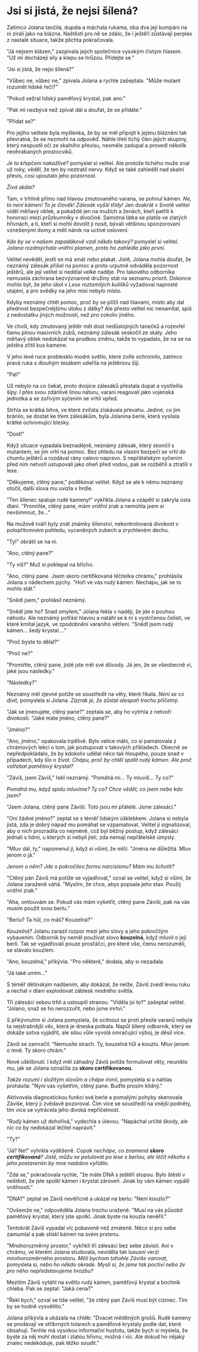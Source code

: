 # Jsi si jistá, že nejsi šílená?

Zatímco Jolana tančila, dupala a máchala rukama, oba dva její kumpáni na ni zírali jako na blázna. Naštěstí pro ně se zdálo, že i ještěři zůstávají perplex z nastalé situace, takže plichta pokračovala.

"Já nejsem blázen," zazpívala jejich společnice vysokým čistým hlasem. "Už mi docházejí síly a klepu se hrůzou. Přidejte se."

"Jsi si jistá, že nejsi šílená?"

"Vůbec ne, vůbec ne," zpívala Jolana a rychle zašeptala. "Může mutant rozumět lidské řeči?"

"Pokud sežral lidský paměťový krystal, pak ano."

"Pak mi nezbývá než zpívat dál a doufat, že se přidáte."

"Přidat se?"

Pro jejího velitele byla myšlenka, že by se měl připojit k jejímu bláznění tak převratná, že se nezmohl na odpověď. Náhle třetí tichý člen jejich skupiny, který nespustil oči ze skalního převisu, nesměle zadupal a provedl několik neohrabaných prostocviků.

*Je to křepčení nakažlivé?* pomyslel si velitel. Ale protože tichého muže znal už roky, věděl, že ten by neztratil nervy. Když se také zahleděl nad skalní převis, cosi upoutalo jeho pozornost.

*Živá skála?*

Tam, v trhlině přímo nad hlavou zmutovaného varana, se pohnul kámen. *Ne, to není kámen! To je člověk! Zálesák vyšší třídy!* Jen dvakrát v životě velitel viděl měňavý oblek, a pokaždé jen na mužích a ženách, kteří patřili k honoraci mezi průzkumníky v divočině. Samotná látka se platila ve zlatých hřivnách, a ti, kteří si mohli dovolit ji nosit, bývali většinou sponzorovaní vznešenými domy a měli nárok na uctivé oslovení.

*Kde by se v našem zapadákově vzal někdo takový?* pomyslel si velitel. *Jolana rozdmýchala vnitřní plamen, proto ho zahlédla jako první.*

Velitel nevěděl, jestli se má smát nebo plakat. Jistě, Jolana mohla doufat, že neznámý zálesák přišel na pomoc a proto urputně odváděla pozornost ještěrů, ale její velitel si nedělal velké naděje. Pro takového odborníka nemusela záchrana bezvýznamné družiny stát na seznamu priorit. Dokonce mohlo být, že jeho úkol v *Lese roztomilých kulíšků* vyžadoval naprosté utajení, a pro svědky na jeho misi nebylo místo.

Kdyby neznámý chtěl pomoc, proč by se plížil nad hlavami, místo aby dal přednost bezpečnějšímu útoku z dálky? Ale přesto velitel nic nenamítal, spíš z nedostatku jiných možností, než pro cokoliv jiného.

Ve chvíli, kdy zmutovaný ještěr měl dost nedůstojných tanečků a rozevřel tlamu plnou masivních zubů, neznámý zálesák seskočil ze skály. Jeho měňavý oblek nedokázal na prudkou změnu, takže to vypadalo, že na se na ještěra zřítil kus kamene.

V jeho levé ruce problesklo modré světlo, které zvíře ochromilo, zatímco pravá ruka s dlouhým tesákem udeřila na ještěrovu šíji.

"Pal!"

Už nebylo na co čekat, proto dvojice zálesáků přestala dupat a vystřelila šípy. I přes svou zdánlivě línou náturu, varani reagovali jako vojenská jednotka a se zuřivým syčením se vrhli vpřed.

Strhla se krátká bitva, ve které zvířata získávala převahu. Jediné, co jim bránilo, se dostat ke třem zálesákům, byla Jolanina berle, která vysílala krátké ochromující blesky.

"Dost!"

Když situace vypadala beznadějně, neznámý zálesák, který skončil s mutantem, se jim vrhl na pomoc. Bez ohledu na vlastní bezpečí se vrhl do chumlu ještěrů a rozdával rány nalevo napravo. S nepřátelským syčením před ním netvoři ustupovali jako oheň před vodou, pak se rozběhli a ztratili v lese.

"Děkujeme, ctěný pane," poděkoval velitel. Když se ale k němu neznámý otočil, další slova mu uvízla v hrdle.

"Ten šílenec spaluje rudé kameny!" vykřikla Jolana a vzápětí si zakryla ústa dlaní. "Promiňte, ctěný pane, mám vnitřní zrak a nemohla jsem si nevšimnout, že…"

Na mužově tváří byly znát známky šílenství, nekontrolovaná divokost v polopřítomném pohledu, vyceněných zubech a zrychleném dechu.

"Ty!" obrátil se na ni.

"Ano, ctěný pane?"

"Ty víš?" Muž si poklepal na břicho.

"Ano, ctěný pane. Jsem skoro certifikovaná léčitelka chrámu," prohlásila Jolana s nádechem pýchy. "Hoří ve vás rudý kámen. Nechápu, jak se to mohlo stát."

"Snědl jsem," prohlásil neznámý.

"Snědl jste ho? Snad omylem," Jolana řekla v naději, že jde o pouhou náhodu. Ale neznámý potřásl hlavou a natáhl se k ní s vystrčenou čelistí, ve které kmital jazyk, ve zpodobnění varaního větření. "Snědl jsem rudý kámen… šedý krystal…."

"Proč byste to dělal?"

"Proč ne?"

"Promiňte, ctěný pane, jistě jste měl své důvody. Já jen, že se všeobecně ví, jaké jsou následky."

"Následky?"

Neznámý měl zjevné potíže se soustředit na věty, které říkala. *Není se co divit,* pomyslela si Jolana. *Zázrak je, že zůstal alespoň trochu příčetný.*

"Jak se jmenujete, ctěný pane?" zeptala se, aby ho vytrhla z netvoří divokosti. "Jaké máte jméno, ctěný pane?"

"Jméno?"

"Ano, jméno," opakovala trpělivě. Bylo velice málo, co si pamatovala z chrámových lekcí o tom, jak postupovat v takových příkladech. Obecně se nepředpokládalo, že by kdokoliv udělal něco tak hloupého, pouze snad v případech, kdy šlo o život. *Chápu, proč by chtěl spálit rudý kámen. Ale proč vstřebat pamětový krystal?*

"Záviš, jsem Záviš," řekl neznámý. "Pomáhá mi… Ty mluvíš… Ty co?"

*Pomáhá mu, když spolu mluvíme? Ty co? Chce vědět, co jsem nebo kdo jsem?*

"Jsem Jolana, ctěný pane Záviši. Toto jsou mí přátelé. Jsme zálesáci."

"Oni žádné jméno?" zeptal se s téměř lidským úšklebkem. Jolana si nebyla jistá, zda je dobrý nápad mu pomáhat se vzpamatovat. Velitel jí signalizoval, aby o nich prozradila co nejméně, což byl běžný postup, když zálesáci jednali s lidmi, u kterých si nebyli jistí, zda nemají nepřátelské úmysly.

"Mluv dál, ty," napomenul ji, když si všiml, že mlčí. "Jména ne důležitá. Mluv jenom o já."

*Jenom o něm? Jde o pokročilou formu narcisismu? Mám mu lichotit?*

"Ctěný pán Záviš má potíže se vyjadřovat," ozval se velitel, když si všiml, že Jolana zaraženě váhá. "Myslím, že chce, abys popsala jeho stav. Použij vnitřní zrak."

"Aha, omlouvám se. Pokud vás mám vyšetřit, ctěný pane Záviši, pak na vás musím použít svou berlu."

"Berlu? Ta hůl, co máš? Kouzelná?"

*Kouzelná?* Jolanu zarazil rozpor mezi jeho slovy a jeho pokročilým vybavením. Odborník by neměl používat slovo **kouzelná**, když mluvil o její berli. Tak se vyjadřovali pouze prosťáčci, pro které vše, čemu nerozuměli, se stávalo kouzlem.

"Ano, kouzelná," přikývla. "Pro některé," dodala, aby si nezadala.

"Já také umím…"

S téměř dětinským nadšením, aby dokázal, že nelže, Záviš zvedl levou ruku a nechal v dlani explodovat záblesk modrého světla.

Tři zálesáci sebou trhli a ustoupili stranou. "Viděla jsi to?" zašeptal velitel. "Jolano, snaž se ho nerozzuřit, nebo jsme mrtví."

S přikývnutím si Jolana pomyslela, že ocitnout se proti přesile varanů nebyla ta nejstrašnější věc, která je dneska potkala. Napůl šílený odborník, který se dokáže sotva vyjádřit, ale silou vůle vyvolá omračující výboj, je děsil více.

Záviš se zamračil: "Nemusíte strach. Ty, kouzelná hůl a kouzlo. Mluv jenom o mně. Ty skoro chrám."

Nové ušklíbnutí. I když měl záhadný Záviš potíže formulovat věty, neuniklo mu, jak se Jolana označila za **skoro certifikovanou**.

*Takže rozumí i složitým slovům a chápe ironii,* pomyslela si a nahlas prohásila: "Nyní vás vyšetřím, ctěný pane. Buďte prosím klidný."

Aktivovala diagnostickou funkci své berle a pomalými pohyby skenovala Záviše, který ji zvědavě pozoroval. Čím více se soustředil na vnější podněty, tím více se vytrácela jeho divoká nepříčetnost.

"Rudý kámen už dohořívá," vydechla s úlevou. "Napáchal určité škody, ale nic co by nedokázal léčitel napravit."

"Ty?"

"Já? Ne!" vyhrkla vyděšeně. *Copak nechápe, co znamená **skoro certifikovaná**? Jistě, můžu se potulovat po lese s berlou, ale léčit někoho s jeho postavením by mne nadobro vyřídilo.*

"Zdá se," pokračovala rychle, "že máte DNA s ještěří stopou. Bylo štěstí v neštěstí, že jste spolkl kámen i krystal zároveň. Jinak by vám kámen vypálil vnitřnosti."

"DNA?" zeptal se Záviš nevěřícně a ukázal na berlu: "Není kouzlo?"

"Ovšemže ne," odpověděla Jolana trochu uraženě. "Musí na vás působit paměťový krystal, který jste spolkl. Jinak byste na kouzla nevěřil."

Tentokrát Záviš vypadal víc pobaveně než zmateně. Něco si pro sebe zamumlal a pak stiskl kámen na svém prstenu.

"Mnohorozměrný prostor," vykřikli tři zálesáci bez sebe závistí. Ani v chrámu, ve kterém Jolana studovala, neviděla tak luxusní verzi mnohorozměrného prostoru. *Měli bychom tohohle Záviše varovat,* pomyslela si, *nebo ho někdo okrade. Myslí si, že jsme tak poctiví nebo že pro něho nepředstavujeme hrozbu?*

Mezitím Záviš vytáhl na světlo rudý kámen, paměťový krystal a bochník chleba. Pak se zeptal: "Jaká cena?"

"Řekl bych," ozval se tiše velitel, "že ctěný pan Záviš musí být cizinec. Tím by se hodně vysvětlilo."

Jolana přikývla a ukázala na chléb: "Dvacet měděných grošů. Rudé kameny se prodávají ve stříbrných tolarech a paměťové krystaly podle dat, které obsahují. Tenhle má vysokou informační hustotu, takže bych si myslela, že byste za něj mohl dostat i zlatou hřivnu, možná i víc. Ale dokud ho nějaký znalec nedekóduje, pak těžko soudit."
